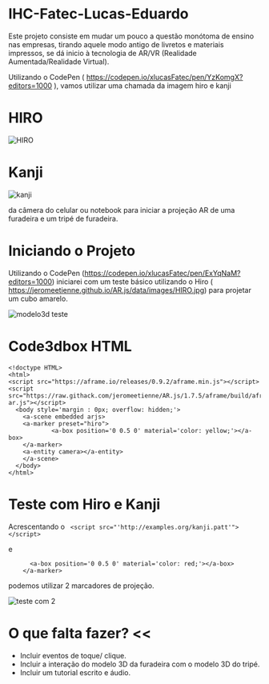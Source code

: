 # IHC-Fatec-Lucas-Eduardo
Este projeto consiste em mudar um pouco a questão monótoma de ensino nas empresas, tirando aquele modo 
antigo de livretos e materiais impressos, se dá inicio à tecnologia de AR/VR (Realidade Aumentada/Realidade Virtual).

Utilizando o CodePen ( https://codepen.io/xlucasFatec/pen/YzKomgX?editors=1000 ), vamos utilizar uma chamada da imagem hiro e kanji

# HIRO
![HIRO](https://user-images.githubusercontent.com/37638307/66013913-619d1f00-e4a3-11e9-8acb-737d1dc064fb.jpg) 

 

# Kanji
![kanji](https://user-images.githubusercontent.com/37638307/66013856-33b7da80-e4a3-11e9-909e-38a0b029908c.png)

da câmera do celular ou notebook para iniciar a projeção AR de uma furadeira e um tripé de furadeira.

# Iniciando o Projeto

Utilizando o CodePen (https://codepen.io/xlucasFatec/pen/ExYqNaM?editors=1000) iniciarei com um teste básico utilizando o Hiro ( https://jeromeetienne.github.io/AR.js/data/images/HIRO.jpg) para projetar um cubo amarelo.

![modelo3d teste](https://user-images.githubusercontent.com/37638307/66013316-23066500-e4a1-11e9-9977-761825313856.png)

# Code3dbox HTML

```
<!doctype HTML>
<html>
<script src="https://aframe.io/releases/0.9.2/aframe.min.js"></script>
<script src="https://raw.githack.com/jeromeetienne/AR.js/1.7.5/aframe/build/aframe-ar.js"></script>
  <body style='margin : 0px; overflow: hidden;'>
    <a-scene embedded arjs>
  	<a-marker preset="hiro">
            <a-box position='0 0.5 0' material='color: yellow;'></a-box>
  	</a-marker>
  	<a-entity camera></a-entity>
    </a-scene>
  </body>
</html>
```
# Teste com Hiro e Kanji

Acrescentando o 
``` <script src="'http://examples.org/kanji.patt'"></script>```

e

```<a-marker preset='kanji'>
      <a-box position='0 0.5 0' material='color: red;'></a-box>
    </a-marker> 
```
    
 podemos utilizar 2 marcadores de projeção.

![teste com 2](https://user-images.githubusercontent.com/37638307/66015023-619f1e00-e4a7-11e9-8381-faec157d4829.png)

# O que falta fazer? <<
* Incluir eventos de toque/ clique.
* Incluir a interação do modelo 3D da furadeira com o modelo 3D do tripé.
* Incluir um tutorial escrito e áudio. 

